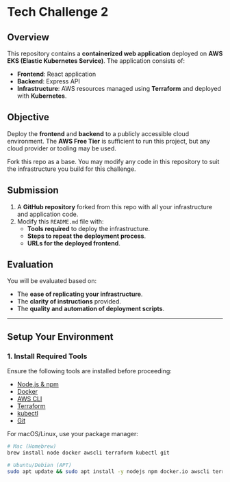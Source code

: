 # Tech Challenge 2

## Overview
This repository contains a **containerized web application** deployed on **AWS EKS (Elastic Kubernetes Service)**. The application consists of:
- **Frontend**: React application
- **Backend**: Express API
- **Infrastructure**: AWS resources managed using **Terraform** and deployed with **Kubernetes**.

## Objective
Deploy the **frontend** and **backend** to a publicly accessible cloud environment. The **AWS Free Tier** is sufficient to run this project, but any cloud provider or tooling may be used.

Fork this repo as a base. You may modify any code in this repository to suit the infrastructure you build for this challenge.

## Submission
1. A **GitHub repository** forked from this repo with all your infrastructure and application code.
2. Modify this `README.md` file with:
   - **Tools required** to deploy the infrastructure.
   - **Steps to repeat the deployment process**.
   - **URLs for the deployed frontend**.

## Evaluation
You will be evaluated based on:
- The **ease of replicating your infrastructure**.
- The **clarity of instructions** provided.
- The **quality and automation of deployment scripts**.

---

## Setup Your Environment

### **1. Install Required Tools**
Ensure the following tools are installed before proceeding:
- [Node.js & npm](https://nodejs.org/en/download/)
- [Docker](https://www.docker.com/)
- [AWS CLI](https://aws.amazon.com/cli/)
- [Terraform](https://developer.hashicorp.com/terraform/downloads)
- [kubectl](https://kubernetes.io/docs/tasks/tools/)
- [Git](https://git-scm.com/)

For macOS/Linux, use your package manager:
```sh
# Mac (Homebrew)
brew install node docker awscli terraform kubectl git

# Ubuntu/Debian (APT)
sudo apt update && sudo apt install -y nodejs npm docker.io awscli terraform kubectl git


